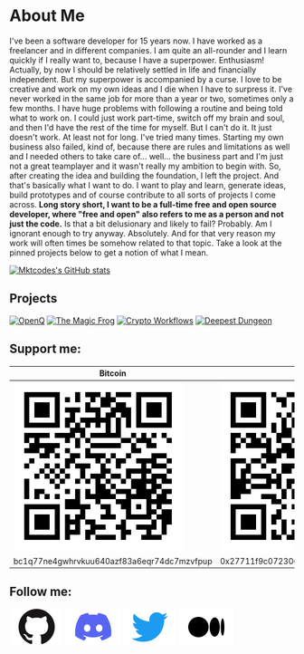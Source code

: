 # About Me

I've been a software developer for 15 years now. I have worked as a freelancer and in different companies. I am quite an all-rounder and I learn quickly if I really want to, because I have a superpower. Enthusiasm! Actually, by now I should be relatively settled in life and financially independent. But my superpower is accompanied by a curse. I love to be creative and work on my own ideas and I die when I have to surpress it. I've never worked in the same job for more than a year or two, sometimes only a few months. I have huge problems with following a routine and being told what to work on. I could just work part-time, switch off my brain and soul, and then I'd have the rest of the time for myself. But I can't do it. It just doesn't work. At least not for long. I've tried many times. Starting my own business also failed, kind of, because there are rules and limitations as well and I needed others to take care of... well... the business part and I'm just not a great teamplayer and it wasn't really my ambition to begin with. So, after creating the idea and building the foundation, I left the project. And that's basically what I want to do. I want to play and learn, generate ideas, build prototypes and of course contribute to all sorts of projects I come across. **Long story short, I want to be a full-time free and open source developer, where "free and open" also refers to me as a person and not just the code.** Is that a bit delusionary and likely to fail? Probably. Am I ignorant enough to try anyway. Absolutely. And for that very reason my work will often times be somehow related to that topic. Take a look at the pinned projects below to get a notion of what I mean.

[![Mktcodes's GitHub stats](https://github-readme-stats.vercel.app/api?username=mktcode&show_icons=true)](https://github.com/anuraghazra/github-readme-stats)

## Projects

[![OpenQ](https://github-readme-stats.vercel.app/api/pin/?username=openqdev&repo=app&show_owner=true)](https://github.com/openqdev)
[![The Magic Frog](https://github-readme-stats.vercel.app/api/pin/?username=mktcode&repo=the-magic-frog&show_owner=true)](https://github.com/mktcode/the-magic-frog)
[![Crypto Workflows](https://github-readme-stats.vercel.app/api/pin/?username=crypto-workflows&repo=rewards-action&show_owner=true)](https://github.com/crypto-workflows)
[![Deepest Dungeon](https://github-readme-stats.vercel.app/api/pin/?username=mktcode&repo=deepest-dungeon)](https://github.com/mktcode/deepest-dungeon)

## Support me:

| Bitcoin | Ethereum |
| ------- | -------- |
| ![bc1q77ne4gwhrvkuu640azf83a6eqr74dc7mzvfpup](img/bitcoin-address.png) | ![0x27711f9c07230632F2EE1A21a967a9AC4729E520](img/ethereum-address.png) |
| bc1q77ne4gwhrvkuu640azf83a6eqr74dc7mzvfpup | 0x27711f9c07230632F2EE1A21a967a9AC4729E520 |

## Follow me:

[![Discord](img/github.png)](https://github.com/mktcode)
[![Discord](img/discord.png)](https://discord.gg/vnGDEg9Ydv)
[![Discord](img/twitter.png)](https://twitter.com/thecodelander)
[![Discord](img/medium.png)](https://markus-kottlaender.medium.com/)
